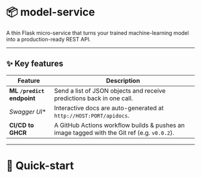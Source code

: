 # 📦 model-service

A thin Flask micro-service that turns your trained machine-learning model into a production-ready REST API.

---

## ✨  Key features
| Feature | Description |
|---------|-------------|
| **ML `/predict` endpoint** | Send a list of JSON objects and receive predictions back in one call. |
| *Swagger UI** | Interactive docs are auto-generated at `http://HOST:PORT/apidocs`. |
| **CI/CD to GHCR** | A GitHub Actions workflow builds & pushes an image tagged with the Git ref (e.g. `v0.0.2`). |

---

# 🏁 Quick-start